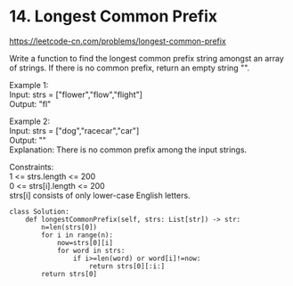 # 14. Longest Common Prefix
https://leetcode-cn.com/problems/longest-common-prefix  

Write a function to find the longest common prefix string amongst an array of strings.
If there is no common prefix, return an empty string "".


Example 1:  
Input: strs = ["flower","flow","flight"]  
Output: "fl"  

Example 2:  
Input: strs = ["dog","racecar","car"]  
Output: ""  
Explanation: There is no common prefix among the input strings.  
 

Constraints:  
1 <= strs.length <= 200  
0 <= strs[i].length <= 200  
strs[i] consists of only lower-case English letters.  

``` python3
class Solution:
    def longestCommonPrefix(self, strs: List[str]) -> str:
        n=len(strs[0])
        for i in range(n):
            now=strs[0][i]
            for word in strs:
                if i>=len(word) or word[i]!=now:
                    return strs[0][:i:]
        return strs[0]
```
